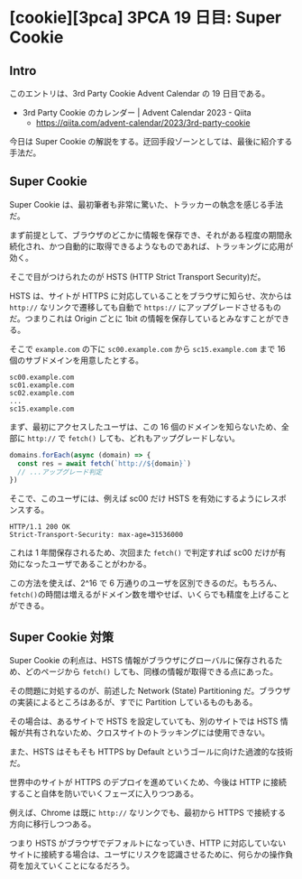 # [cookie][3pca] 3PCA 19 日目: Super Cookie

## Intro

このエントリは、3rd Party Cookie Advent Calendar の 19 日目である。

- 3rd Party Cookie のカレンダー | Advent Calendar 2023 - Qiita
  - https://qiita.com/advent-calendar/2023/3rd-party-cookie

今日は Super Cookie の解説をする。迂回手段ゾーンとしては、最後に紹介する手法だ。


## Super Cookie

Super Cookie は、最初筆者も非常に驚いた、トラッカーの執念を感じる手法だ。

まず前提として、ブラウザのどこかに情報を保存でき、それがある程度の期間永続化され、かつ自動的に取得できるようなものであれば、トラッキングに応用が効く。

そこで目がつけられたのが HSTS (HTTP Strict Transport Security)だ。

HSTS は、サイトが HTTPS に対応していることをブラウザに知らせ、次からは `http://` なリンクで遷移しても自動で `https://` にアップグレードさせるものだ。つまりこれは Origin ごとに 1bit の情報を保存しているとみなすことができる。

そこで `example.com` の下に `sc00.example.com` から `sc15.example.com` まで 16 個のサブドメインを用意したとする。

```
sc00.example.com
sc01.example.com
sc02.example.com
...
sc15.example.com
```

まず、最初にアクセスしたユーザは、この 16 個のドメインを知らないため、全部に `http://` で `fetch()` しても、どれもアップグレードしない。

```js
domains.forEach(async (domain) => {
  const res = await fetch(`http://${domain}`)
  // ...アップグレード判定
})
```

そこで、このユーザには、例えば sc00 だけ HSTS を有効にするようにレスポンスする。

```http
HTTP/1.1 200 OK
Strict-Transport-Security: max-age=31536000
```

これは 1 年間保存されるため、次回また `fetch()` で判定すれば sc00 だけが有効になったユーザであることがわかる。

この方法を使えば、2^16 で 6 万通りのユーザを区別できるのだ。もちろん、`fetch()`の時間は増えるがドメイン数を増やせば、いくらでも精度を上げることができる。


## Super Cookie 対策

Super Cookie の利点は、HSTS 情報がブラウザにグローバルに保存されるため、どのページから `fetch()` しても、同様の情報が取得できる点にあった。

その問題に対処するのが、前述した Network (State) Partitioning だ。ブラウザの実装によるところはあるが、すでに Partition しているものもある。

その場合は、あるサイトで HSTS を設定していても、別のサイトでは HSTS 情報が共有されないため、クロスサイトのトラッキングには使用できない。

また、HSTS はそもそも HTTPS by Default というゴールに向けた過渡的な技術だ。

世界中のサイトが HTTPS のデプロイを進めていくため、今後は HTTP に接続すること自体を防いでいくフェーズに入りつつある。

例えば、Chrome は既に `http://` なリンクでも、最初から HTTPS で接続する方向に移行しつつある。

つまり HSTS がブラウザでデフォルトになっていき、HTTP に対応していないサイトに接続する場合は、ユーザにリスクを認識させるために、何らかの操作負荷を加えていくことになるだろう。